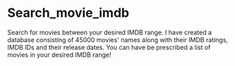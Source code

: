 # Search_movie_imdb
Search for movies between your desired IMDB range.
I have created a database consisting of 45000 movies' names along with their IMDB ratings, IMDB IDs and their release dates.
You can have be prescribed a list of movies in your desired IMDB range!
